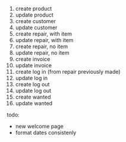 1. create product
1. update product
2. create customer
2. update customer
3. create repair, with item
3. update repair, with item
1. create repair, no item
1. update repair, no item
4. create invoice
4. update invoice
5. create log in (from repair previously made)
5. update log in
6. create log out
6. update log out
7. create wanted
7. update wanted





todo:
- new welcome page
- format dates consistenly